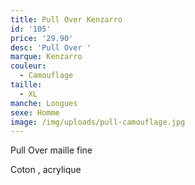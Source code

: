 ```yaml
---
title: Pull Over Kenzarro
id: '105'
price: '29.90'
desc: 'Pull Over '
marque: Kenzarro
couleur:
  - Camouflage
taille:
  - XL
manche: Longues
sexe: Homme
image: /img/uploads/pull-camouflage.jpg
---
```

Pull Over maille fine

Coton , acrylique
